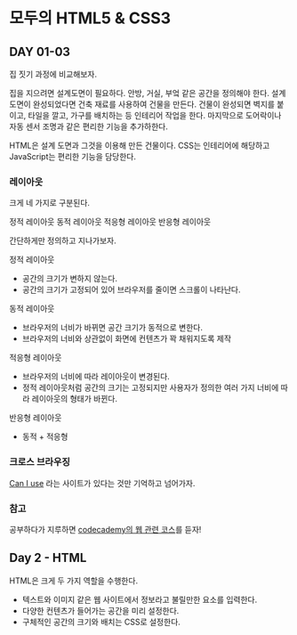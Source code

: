 # 모두의 HTML5 & CSS3

## DAY 01-03

집 짓기 과정에 비교해보자.

집을 지으려면 설계도면이 필요하다. 안방, 거실, 부엌 같은 공간을 정의해야 한다.
설계도면이 완성되었다면 건축 재료를 사용하여 건물을 만든다.
건물이 완성되면 벽지를 붙이고, 타일을 깔고, 가구를 배치하는 등 인테리어 작업을 한다.
마지막으로 도어락이나 자동 센서 조명과 같은 편리한 기능을 추가하한다.

HTML은 설계 도면과 그것을 이용해 만든 건물이다.
CSS는 인테리어에 해당하고 JavaScript는 편리한 기능을 담당한다.

### 레이아웃

크게 네 가지로 구분된다.

정적 레이아웃
동적 레이아웃
적응형 레이아웃
반응형 레이아웃

간단하게만 정의하고 지나가보자.

정적 레이아웃

- 공간의 크기가 변하지 않는다.
- 공간의 크기가 고정되어 있어 브라우저를 줄이면 스크롤이 나타난다.

동적 레이아웃

- 브라우저의 너비가 바뀌면 공간 크기가 동적으로 변한다.
- 브라우저의 너비와 상관없이 화면에 컨텐츠가 꽉 채워지도록 제작

적응형 레이아웃

- 브라우저의 너비에 따라 레이아웃이 변경된다.
- 정적 레이아웃처럼 공간의 크기는 고정되지만 사용자가 정의한 여러 가지 너비에 따라 레이아웃의 형태가 바뀐다.

반응형 레이아웃

- 동적 + 적응형

### 크로스 브라우징

[Can I use](http://https://caniuse.com) 라는 사이트가 있다는 것만 기억하고 넘어가자.

### 참고

공부하다가 지루하면 [codecademy의 웹 관련 코스](https://www.codecademy.com/catalog/subject/web-development)를 듣자!

## Day 2 - HTML

HTML은 크게 두 가지 역할을 수행한다.

- 텍스트와 이미지 같은 웹 사이트에서 정보라고 불릴만한 요소를 입력한다.
- 다양한 컨텐츠가 들어가는 공간을 미리 설정한다.
- 구체적인 공간의 크기와 배치는 CSS로 설정한다.
